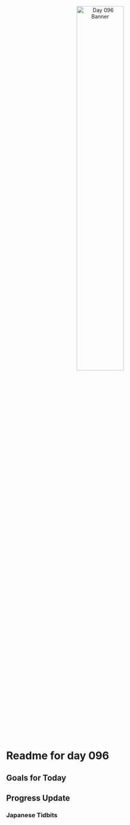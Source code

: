 <div align="center">
 <img src="../Images/image_096.jpg" alt="Day 096 Banner" width="50%">
</div>

# Readme for day 096

## Goals for Today

## Progress Update

### Japanese Tidbits

